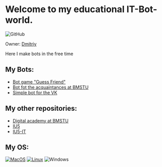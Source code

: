 # Welcome to my educational IT-Bot-world.
![GitHub](https://img.shields.io/github/license/DimaPermyakov/IU5?color=brightgreen)

Owner: [Dmitriy](https://github.com/mightyK1ngRichard)

Here I make bots in the free time

## My Bots:
- [Bot game "Guess Friend"](https://github.com/IU5-BOT/GroupGame)
- [Bot fot the acquaintances at BMSTU](https://github.com/IU5-BOT/BMSTU-Acquaintances)
- [Simple bot for the VK](https://github.com/IU5-BOT/VK-BOT)

## My other repositories:
- [Digital academy at BMSTU](https://github.com/IU5-IT/Digital-academy)
- [IU5](https://github.com/DimaPermyakov/IU5)
- [IU5-IT](https://github.com/IU5-IT/IU5-IT)


## My OS:
[![MacOS](https://img.shields.io/badge/MacOS-090909?style=flat-square&logo=apple&logoColor=ffffff)]()
[![Linux](https://img.shields.io/badge/linux-090909?style=flat-square&logo=Linux&logoColor=ffffff)](https://github.com/DimaPermyakov/DimaPermyakov/blob/main/ubuntu.md)
![Windows](https://img.shields.io/badge/windows-090909?style=flat-square&logo=Windows&logoColor=00BFFF)
